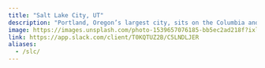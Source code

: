 ```yaml
---
title: "Salt Lake City, UT"
description: "Portland, Oregon’s largest city, sits on the Columbia and Willamette rivers, in the shadow of snow-capped Mount Hood. It’s known for its parks, bridges and bicycle paths, as well as for its eco-friendliness and its microbreweries and coffeehouses. Iconic Washington Park encompasses sites from the formal Japanese Garden to Oregon Zoo and its railway. The city hosts thriving art, theater and music scenes."
image: https://images.unsplash.com/photo-1539657076185-bb5ec2ad218f?ixlib=rb-1.2.1&ixid=eyJhcHBfaWQiOjEyMDd9&auto=format&fit=crop&w=1350&q=80
link: https://app.slack.com/client/T0KQTUZ2B/C5LNDLJER
aliases:
  - /slc/
---
```

